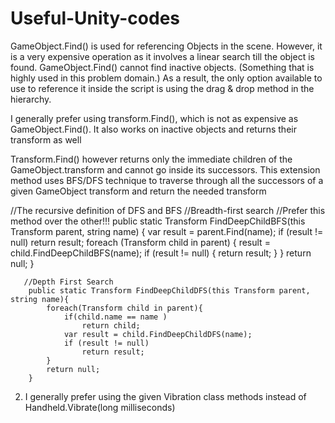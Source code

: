 # Useful-Unity-codes

GameObject.Find() is used for referencing Objects in the scene. However, it is a very expensive operation as it involves a linear search till the object is found. GameObject.Find() cannot find inactive objects. (Something that is highly used in this problem domain.) As a result, the only option available to use to reference it inside the script is using the drag & drop method in the hierarchy.

I generally prefer using transform.Find(), which is not as expensive as GameObject.Find(). It also works on inactive objects and returns their transform as well

Transform.Find() however returns only the immediate children of the GameObject.transform and cannot go inside its successors.
This extension method uses BFS/DFS technique to traverse through all the successors of a given GameObject transform and return the needed transform

   //The recursive definition of DFS and BFS
     //Breadth-first search
      //Prefer this method over the other!!!
      public static Transform FindDeepChildBFS(this Transform parent, string name) {
          var result = parent.Find(name);
          if (result != null)
              return result;
          foreach (Transform child in parent) {
              result = child.FindDeepChildBFS(name);
              if (result != null) {
                  return result;
              }
          }
          return null;
      }
      
       //Depth First Search
        public static Transform FindDeepChildDFS(this Transform parent, string name){
            foreach(Transform child in parent){
                if(child.name == name )
                    return child;
                var result = child.FindDeepChildDFS(name);
                if (result != null)
                    return result;
            }
            return null;
        }
        
2. I generally prefer using the given Vibration class methods instead of Handheld.Vibrate(long milliseconds)
